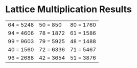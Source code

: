 # Lattice Multiplication Results

|   |   |   |
|---|---|---|
| 64 = 5248 | 50 = 850 | 80 = 1760 |
| 94 = 4606 | 78 = 1872 | 61 = 1586 |
| 99 = 9603 | 79 = 5925 | 48 = 1488 |
| 40 = 1560 | 72 = 6336 | 71 = 5467 |
| 96 = 2688 | 42 = 3654 | 51 = 3876 |
